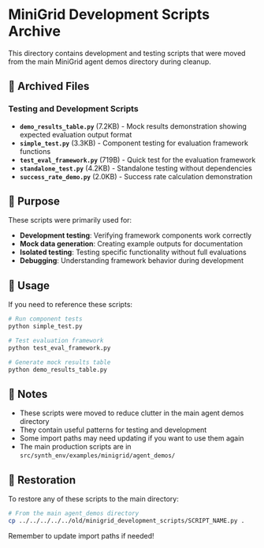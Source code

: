 # MiniGrid Development Scripts Archive

This directory contains development and testing scripts that were moved from the main MiniGrid agent demos directory during cleanup.

## 📁 Archived Files

### Testing and Development Scripts
- **`demo_results_table.py`** (7.2KB) - Mock results demonstration showing expected evaluation output format
- **`simple_test.py`** (3.3KB) - Component testing for evaluation framework functions
- **`test_eval_framework.py`** (719B) - Quick test for the evaluation framework
- **`standalone_test.py`** (4.2KB) - Standalone testing without dependencies
- **`success_rate_demo.py`** (2.0KB) - Success rate calculation demonstration

## 🎯 Purpose

These scripts were primarily used for:
- **Development testing**: Verifying framework components work correctly
- **Mock data generation**: Creating example outputs for documentation
- **Isolated testing**: Testing specific functionality without full evaluations
- **Debugging**: Understanding framework behavior during development

## 🚀 Usage

If you need to reference these scripts:

```bash
# Run component tests
python simple_test.py

# Test evaluation framework
python test_eval_framework.py

# Generate mock results table
python demo_results_table.py
```

## 📝 Notes

- These scripts were moved to reduce clutter in the main agent demos directory
- They contain useful patterns for testing and development
- Some import paths may need updating if you want to use them again
- The main production scripts are in `src/synth_env/examples/minigrid/agent_demos/`

## 🔄 Restoration

To restore any of these scripts to the main directory:

```bash
# From the main agent_demos directory
cp ../../../../../old/minigrid_development_scripts/SCRIPT_NAME.py .
```

Remember to update import paths if needed! 